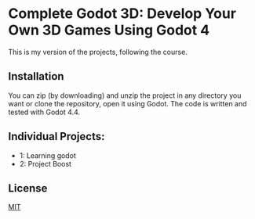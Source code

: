 # Complete Godot 3D: Develop Your Own 3D Games Using Godot 4

This is my version of the projects, following the course. 

## Installation

You can zip (by downloading) and unzip the project in any directory you want or clone the repository, open it using Godot.
The code is written and tested with Godot 4.4. 

## Individual Projects:
- 1: Learning godot
- 2: Project Boost

## License

[MIT](https://choosealicense.com/licenses/mit/)
